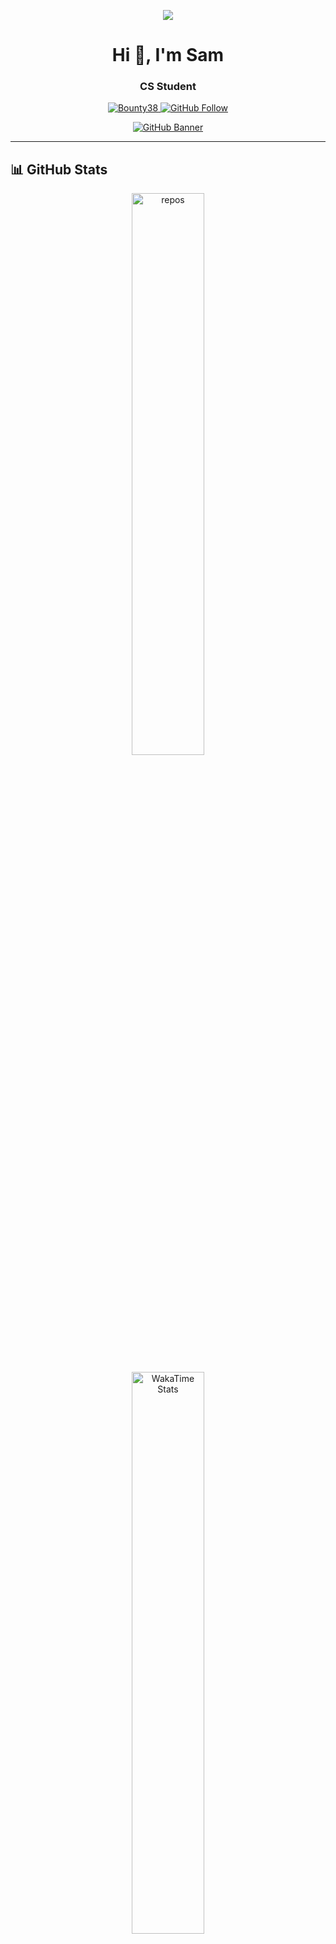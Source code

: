 <p align="center">
  <a href="just a random quote not a link =D">
    <img src="https://quotes-github-readme.vercel.app/api?type=horizontal&theme=radical" />
  </a>
</p>

<h1 align="center">Hi 👋, I'm Sam</h1>
<h3 align="center">CS Student</h3>

<p align="center">
  <a href="https://github.com/Bounty38">
    <img src="https://komarev.com/ghpvc/?username=Bounty38&label=Profile%20views&color=0e75b6&style=flat" alt="Bounty38" />
  </a>
  <a href="https://github.com/Bounty38">
    <img src="https://img.shields.io/github/followers/Bounty38?label=Follow&style=social" alt="GitHub Follow" />
  </a>
</p>

<p align="center">
  <a href="https://github.com/Bounty38">
    <img src="https://github.com/Bounty38/Bounty38/raw/main/github-banner.gif" alt="GitHub Banner" /> <!-- Meant to replace it with banner, but couldn't think of anything =D -->
  </a>
</p>

---

## 📊 GitHub Stats

<p align="center">
  <a href="https://github.com/Bounty38">
    <img align="center" width="48%" src="https://github-contributor-stats.vercel.app/api?username=Bounty38&limit=5&theme=radical&combine_all_yearly_contributions=true" alt="repos" />
  </a>
</p>
<p align="center">
  <a href="https://wakatime.com/@Bounty">
    <img align="center" width="48%" src="https://github-readme-stats.vercel.app/api/wakatime?username=Bounty&show_icons=true&theme=radical" alt="WakaTime Stats" />
  </a>
</p>
<p align="center" style="margin-top: 20px;">
  <a href="https://github.com/Bounty38">
    <img align="center" width="48%" src="https://github-readme-stats.vercel.app/api?username=Bounty38&show_icons=true&theme=radical&locale=en&hide=stars" alt="GitHub Stats" />
  </a>
</p>
<p align="center" style="margin-top: 20px;">
  <a href="https://github.com/Bounty38">
    <img align="center" width="48%" src="https://github-readme-stats.anuraghazra1.vercel.app/api/top-langs/?username=Bounty38&theme=radical&locale=en" alt="Top Languages" />
  </a>
</p>

---

## 🏆 GitHub Trophies

<p align="center">
  <a href="https://github.com/Bounty38">
    <img align="center" src="https://github-profile-trophy.vercel.app/?username=Bounty38&theme=transparent&no-frame=true&no-bg=true&margin-w=4" alt="Trophies" />
  </a>
</p>

---

## 📬 Other Stuff

- [![Email](https://img.shields.io/badge/Email-D14836?logo=gmail&logoColor=white)](mailto:sam.kislitcyn@gmail.com)
- [![LinkedIn](https://img.shields.io/badge/LinkedIn-%230077B5.svg?logo=linkedin&logoColor=white)](https://linkedin.com/in/sam-kislitcyn)
- [![PayPal](https://img.shields.io/badge/PayPal-00457C?logo=paypal&logoColor=white)](https://paypal.me/SiberianSam) 

---

<!--
**Bounty38/Bounty38** is a ✨ _special_ ✨ repository because its `README.md` (this file) appears on your GitHub profile.

Here are some ideas to get you started:

- 🔭 I’m currently working on ...
- 🌱 I’m currently learning ...
- 👯 I’m looking to collaborate on ...
- 🤔 I’m looking for help with ...
- 💬 Ask me about ...
- 📫 How to reach me: ...
- 😄 Pronouns: ...
- ⚡ Fun fact: ...
-->
